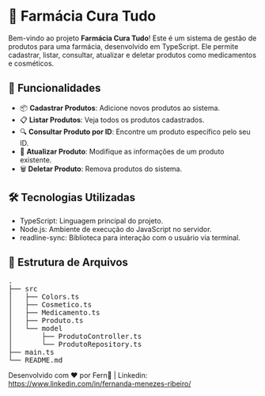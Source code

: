 # 🏥 Farmácia Cura Tudo

Bem-vindo ao projeto **Farmácia Cura Tudo**! Este é um sistema de gestão de produtos para uma farmácia, desenvolvido em TypeScript. Ele permite cadastrar, listar, consultar, atualizar e deletar produtos como medicamentos e cosméticos.

## 🚀 Funcionalidades

- 📦 **Cadastrar Produtos**: Adicione novos produtos ao sistema.
- 📋 **Listar Produtos**: Veja todos os produtos cadastrados.
- 🔍 **Consultar Produto por ID**: Encontre um produto específico pelo seu ID.
- 🔄 **Atualizar Produto**: Modifique as informações de um produto existente.
- 🗑️ **Deletar Produto**: Remova produtos do sistema.

## 🛠️ Tecnologias Utilizadas
- TypeScript: Linguagem principal do projeto.
- Node.js: Ambiente de execução do JavaScript no servidor.
- readline-sync: Biblioteca para interação com o usuário via terminal.

## 📂 Estrutura de Arquivos

<pre>
.
├── src
│   ├── Colors.ts
│   ├── Cosmetico.ts
│   ├── Medicamento.ts
│   ├── Produto.ts
│   └── model
│       ├── ProdutoController.ts
│       └── ProdutoRepository.ts
├── main.ts
└── README.md
</pre>

Desenvolvido com ❤️ por Fern🌿 | Linkedin: https://www.linkedin.com/in/fernanda-menezes-ribeiro/
